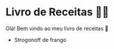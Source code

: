 # Livro de Receitas :man_cook:

Olá! Bem vindo ao meu livro de receitas :wave:

* Strogonoff de frango

  

